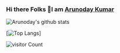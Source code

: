### Hi there Folks 👋I am [Arunoday Kumar](https://siddharth25pandey.github.io)

<!--
**nirala69/nirala69** is a ✨ _special_ ✨ repository because its `README.md` (this file) appears on your GitHub profile.

Here are some ideas to get you started:

- 🔭 I’m currently working on ...
- 🌱 I’m currently learning ...
- 👯 I’m looking to collaborate on ...
- 🤔 I’m looking for help with ...
- 💬 Ask me about ...
- 📫 How to reach me: ...
- 😄 Pronouns: ...
- ⚡ Fun fact: ...
-->

![Arunoday's github stats](https://github-readme-stats.vercel.app/api?username=nirala69&show_icons=true&theme=radical)

[![Top Langs](https://github-readme-stats.vercel.app/api/top-langs/?username=nirala69)]

![visitor Count](https://visitor-badge.laobi.icu/badge?page_id=nirala69.nirala69)
